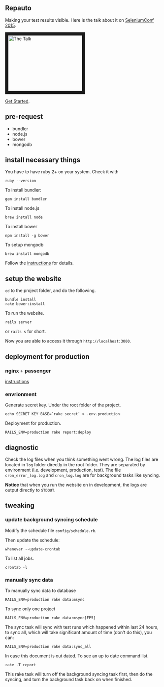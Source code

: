 ## Repauto

Making your test results visible. Here is the talk about it on [SeleniumConf 2015](http://year-2015.seleniumconf.org/).

<a href="https://youtu.be/fNfcd40g_xU?t=20m33s" target="_blank"><img src="http://img.youtube.com/vi/fNfcd40g_xU/0.jpg"
alt="The Talk" width="240" height="180" border="10" /></a>

[Get Started](https://github.com/xiaoxinghu/repauto/wiki/Getting-Started).

## pre-request

- bundler
- node.js
- bower
- mongodb

## install necessary things

You have to have ruby 2+ on your system. Check it with

    ruby --version

To install bundler:

    gem install bundler

To install node.js

    brew install node

To install bower

    npm install -g bower

To setup mongodb

    brew install mongodb

Follow the [instructions](https://docs.mongodb.org/getting-started/shell/tutorial/install-mongodb-on-os-x/) for details.

## setup the website

`cd` to the project folder, and do the following.

    bundle install
    rake bower:install

To run the website.

    rails server

or `rails s` for short.

Now you are able to access it through `http://localhost:3000`.

## deployment for production

### nginx + passenger

[instructions](https://medium.com/@samx18/deploy-a-rails-app-locally-on-os-x-using-passenger-with-nginx-in-under-5-minutes-be0381e90f5f)

### envrionment

Generate secret key. Under the root folder of the project.

    echo SECRET_KEY_BASE=`rake secret` > .env.production

Deployment for production.

    RAILS_ENV=production rake report:deploy

## diagnostic

Check the log files when you think something went wrong.
The log files are located in `log` folder directly in the root folder.
They are separated by environment (i.e. development, production, test).
The file `cron_error_log.log` and `cron_log.log` are for background tasks like syncing.

**Notice** that when you run the website on in development, the logs are output directly to `STDOUT`.


## tweaking

### update background syncing schedule

Modify the schedule file `config/schedule.rb`.

Then update the schedule:

    whenever --update-crontab

To list all jobs.

    crontab -l

### manually sync data

To manually sync data to database

    RAILS_ENV=production rake data:msync

To sync only one project

    RAILS_ENV=production rake data:msync[FP5]

The sync task will sync with test runs which happened within last 24 hours, to sync all, which will take significant amount of time (don't do this), you can:

    RAILS_ENV=production rake data:sync_all

In case this document is out dated. To see an up to date command list.

    rake -T report

This rake task will turn off the background syncing task first, then do the syncing, and turn the background task back on when finished.

